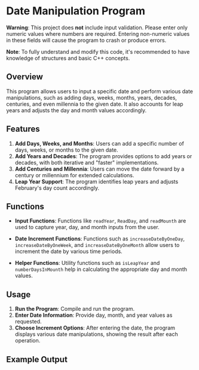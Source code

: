 # Date Manipulation Program

**Warning**: This project does **not** include input validation. Please enter only numeric values where numbers are required. Entering non-numeric values in these fields will cause the program to crash or produce errors.

**Note**: To fully understand and modify this code, it's recommended to have knowledge of structures and basic C++ concepts.

## Overview

This program allows users to input a specific date and perform various date manipulations, such as adding days, weeks, months, years, decades, centuries, and even millennia to the given date. It also accounts for leap years and adjusts the day and month values accordingly.

## Features

1. **Add Days, Weeks, and Months**: Users can add a specific number of days, weeks, or months to the given date.
2. **Add Years and Decades**: The program provides options to add years or decades, with both iterative and "faster" implementations.
3. **Add Centuries and Millennia**: Users can move the date forward by a century or millennium for extended calculations.
4. **Leap Year Support**: The program identifies leap years and adjusts February's day count accordingly.

## Functions

- **Input Functions**: Functions like `readYear`,
 `ReadDay`, and `readMounth` are used to capture year,
 day, and month inputs from the user.

- **Date Increment Functions**: Functions such as `increaseDateByOneDay`, `increaseDateByOneWeek`, and `increaseDateByOneMonth` allow users to increment the date by various time periods.


- **Helper Functions**: Utility functions such as `isLeapYear` and 
`numberDaysInMounth` help in calculating the appropriate day and month values.

## Usage

1. **Run the Program**: Compile and run the program.
2. **Enter Date Information**: Provide day, month, and year values as requested.
3. **Choose Increment Options**: After entering the date, the program displays various date manipulations, showing the result after each operation.

## Example Output

